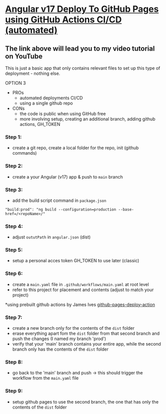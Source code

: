 # [Angular v17 Deploy To GitHub Pages using GitHub Actions CI/CD (automated)](https://www.youtube.com/watch?v=SMuB3qYjDUw)
## The link above will lead you to my video tutorial on YouTube

This is just a basic app that only contains relevant files to set up this type of deployment - nothing else.

OPTION 3 
- PROs 
  - automated deployments CI/CD
  - using a single github repo
- CONs 
  - the code is public when using GitHub free
  - more involving setup, creating an additional branch, adding github actions, GH_TOKEN


### Step 1: 
- create a git repo, create a local folder for the repo, init (github commands)

### Step 2: 
- create a your Angular (v17) app & push to `main` branch 

### Step 3:
- add the build script command in `package.json`

`"build:prod": "ng build --configuration=production --base-href=/<repoName>/"`

### Step 4:
- adjust `oututPath` in `angular.json` (dist)

### Step 5:
- setup a personal acces token GH_TOKEN to use later (classic)

### Step 6:
- create a `main.yaml` file in `.github/workflows/main.yaml` at root level
- refer to this project for placement and contents (adjust to match your project)

*using prebuilt github actions by James Ives [github-pages-deploy-action](https://github.com/JamesIves/github-pages-deploy-action)

### Step 7:
- create a new branch only for the contents of the `dist` folder
- erase everything apart fom the `dist` folder from that second branch and push the changes (I named my branch 'prod')
- verify that your 'main' branch contains your entire app, while the second branch only has the contents of the `dist` folder

### Step 8: 
- go back to the 'main' branch and push -> this should trigger the workflow from the `main.yaml` file

### Step 9: 
- setup github pages to use the second branch, the one that has only the contents of the `dist` folder


